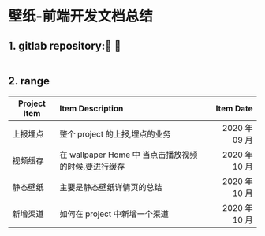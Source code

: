 # 壁纸-前端开发文档总结

## 1. gitlab repository::tada: :100:

```

```

## 2. range

| Project Item | Item Description                                     |     Item Date |
| ------------ | :--------------------------------------------------- | ------------: |
| 上报埋点     | 整个 project 的上报,埋点的业务                       | 2020 年 09 月 |
| 视频缓存     | 在 wallpaper Home 中 当点击播放视频的时候,要进行缓存 | 2020 年 10 月 |
| 静态壁纸     | 主要是静态壁纸详情页的总结                           | 2020 年 10 月 |
| 新增渠道     | 如何在 project 中新增一个渠道                        | 2020 年 10 月 |
